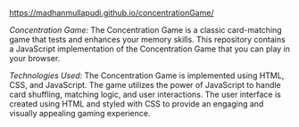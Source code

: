 https://madhanmullapudi.github.io/concentrationGame/


*Concentration Game:*
The Concentration Game is a classic card-matching game that tests and enhances your memory skills. This repository contains a JavaScript implementation of the Concentration Game that you can play in your browser.

*Technologies Used:*
The Concentration Game is implemented using HTML, CSS, and JavaScript. The game utilizes the power of JavaScript to handle card shuffling, matching logic, and user interactions. The user interface is created using HTML and styled with CSS to provide an engaging and visually appealing gaming experience.
